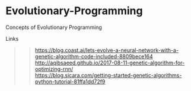 # Evolutionary-Programming
Concepts of Evolutionary Programming

Links  
>> https://blog.coast.ai/lets-evolve-a-neural-network-with-a-genetic-algorithm-code-included-8809bece164  
>> http://aqibsaeed.github.io/2017-08-11-genetic-algorithm-for-optimizing-rnn/  
>> https://blog.sicara.com/getting-started-genetic-algorithms-python-tutorial-81ffa1dd72f9  

